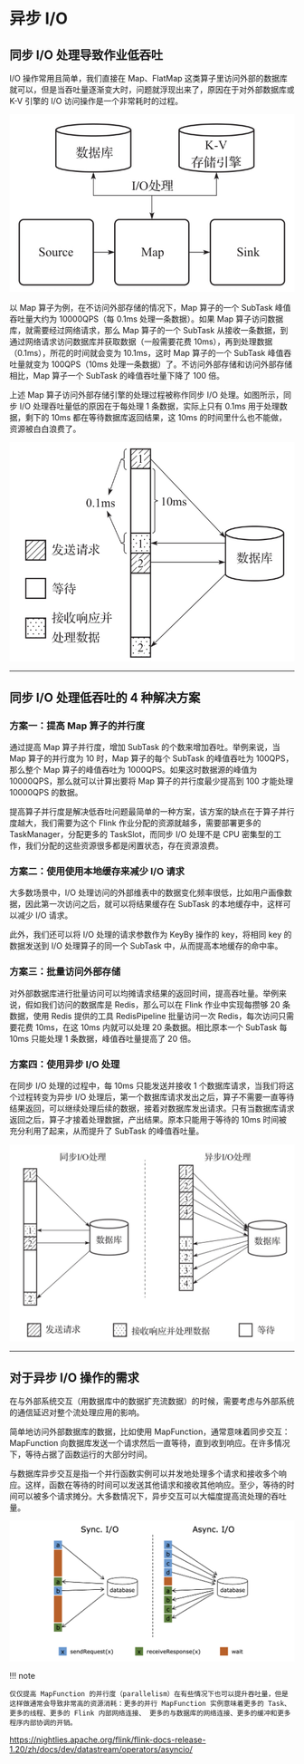 # 异步 I/O

## 同步 I/O 处理导致作业低吞吐

I/O 操作常用且简单，我们直接在 Map、FlatMap 这类算子里访问外部的数据库就可以，但是当吞吐量逐渐变大时，问题就浮现出来了，原因在于对外部数据库或 K-V 引擎的 I/O 访问操作是一个非常耗时的过程。

![](https://raw.githubusercontent.com/LIMUXUALE0927/image/main/img/202502102051668.png)

以 Map 算子为例，在不访问外部存储的情况下，Map 算子的一个 SubTask 峰值吞吐量大约为 10000QPS（每 0.1ms 处理一条数据）。如果 Map 算子访问数据库，就需要经过网络请求，那么 Map 算子的一个 SubTask 从接收一条数据，到通过网络请求访问数据库并获取数据（一般需要花费 10ms），再到处理数据（0.1ms），所花的时间就会变为 10.1ms，这时 Map 算子的一个 SubTask 峰值吞吐量就变为 100QPS（10ms 处理一条数据）了。不访问外部存储和访问外部存储相比，Map 算子一个 SubTask 的峰值吞吐量下降了 100 倍。

上述 Map 算子访问外部存储引擎的处理过程被称作同步 I/O 处理。如图所示，同步 I/O 处理吞吐量低的原因在于每处理 1 条数据，实际上只有 0.1ms 用于处理数据，剩下的 10ms 都在等待数据库返回结果，这 10ms 的时间里什么也不能做，资源被白白浪费了。

![](https://raw.githubusercontent.com/LIMUXUALE0927/image/main/img/202502102052140.png)

---

## 同步 I/O 处理低吞吐的 4 种解决方案

### 方案一：提高 Map 算子的并行度

通过提高 Map 算子并行度，增加 SubTask 的个数来增加吞吐。举例来说，当 Map 算子的并行度为 10 时，Map 算子的每个 SubTask 的峰值吞吐为 100QPS，那么整个 Map 算子的峰值吞吐为 1000QPS。如果这时数据源的峰值为 10000QPS，那么就可以计算出要将 Map 算子的并行度最少提高到 100 才能处理 10000QPS 的数据。

提高算子并行度是解决低吞吐问题最简单的一种方案，该方案的缺点在于算子并行度越大，我们需要为这个 Flink 作业分配的资源就越多，需要部署更多的 TaskManager，分配更多的 TaskSlot，而同步 I/O 处理不是 CPU 密集型的工作，我们分配的这些资源很多都是闲置状态，存在资源浪费。

### 方案二：使用使用本地缓存来减少 I/O 请求

大多数场景中，I/O 处理访问的外部维表中的数据变化频率很低，比如用户画像数据，因此第一次访问之后，就可以将结果缓存在 SubTask 的本地缓存中，这样可以减少 I/O 请求。

此外，我们还可以将 I/O 处理的请求参数作为 KeyBy 操作的 key，将相同 key 的数据发送到 I/O 处理算子的同一个 SubTask 中，从而提高本地缓存的命中率。

### 方案三：批量访问外部存储

对外部数据库进行批量访问可以均摊请求结果的返回时间，提高吞吐量。举例来说，假如我们访问的数据库是 Redis，那么可以在 Flink 作业中实现每攒够 20 条数据，使用 Redis 提供的工具 RedisPipeline 批量访问一次 Redis，每次访问只需要花费 10ms，在这 10ms 内就可以处理 20 条数据。相比原本一个 SubTask 每 10ms 只能处理 1 条数据，峰值吞吐量提高了 20 倍。

### 方案四：使用异步 I/O 处理

在同步 I/O 处理的过程中，每 10ms 只能发送并接收 1 个数据库请求，当我们将这个过程转变为异步 I/O 处理后，第一个数据库请求发出之后，算子不需要一直等待结果返回，可以继续处理后续的数据，接着对数据库发出请求。只有当数据库请求返回之后，算子才接着处理数据，产出结果。原本只能用于等待的 10ms 时间被充分利用了起来，从而提升了 SubTask 的峰值吞吐量。

![](https://raw.githubusercontent.com/LIMUXUALE0927/image/main/img/202502102057806.png)

---

## 对于异步 I/O 操作的需求

在与外部系统交互（用数据库中的数据扩充流数据）的时候，需要考虑与外部系统的通信延迟对整个流处理应用的影响。

简单地访问外部数据库的数据，比如使用 MapFunction，通常意味着同步交互：MapFunction 向数据库发送一个请求然后一直等待，直到收到响应。在许多情况下，等待占据了函数运行的大部分时间。

与数据库异步交互是指一个并行函数实例可以并发地处理多个请求和接收多个响应。这样，函数在等待的时间可以发送其他请求和接收其他响应。至少，等待的时间可以被多个请求摊分。大多数情况下，异步交互可以大幅度提高流处理的吞吐量。

![](https://raw.githubusercontent.com/LIMUXUALE0927/image/main/img/202412030741932.png)

!!! note

    仅仅提高 MapFunction 的并行度（parallelism）在有些情况下也可以提升吞吐量，但是这样做通常会导致非常高的资源消耗：更多的并行 MapFunction 实例意味着更多的 Task、更多的线程、更多的 Flink 内部网络连接、 更多的与数据库的网络连接、更多的缓冲和更多程序内部协调的开销。

https://nightlies.apache.org/flink/flink-docs-release-1.20/zh/docs/dev/datastream/operators/asyncio/
